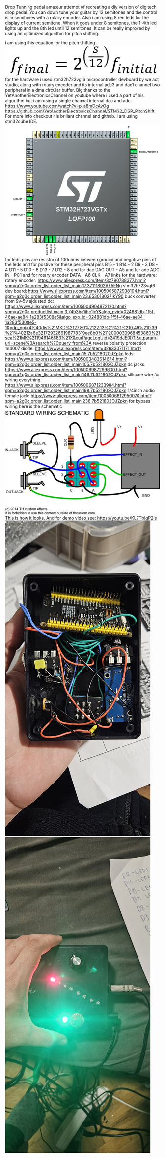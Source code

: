 Drop Tunning pedal amateur attempt of recreating a diy version of digitech drop pedal. You can down tune your guitar by 12 semitones and the control is in semitones with a rotary encoder. Also i am using 8 red leds for the display of current semitone. When it goes under 8 semitones, the 1-4th led lights up and the 8th led until 12 semitones. It can be really improved by using an optimized algorithm 
for pitch shifting. 

i am using this equation for the pitch shifting
![screenshot](eqn5.png)
for the hardware i used stm32h723vgt6 microcontroller devboard by we act studio, along with rotary encoder and its internal adc3 and dac1  channel two peripheral in a dma circular buffer.
Big thanks to the YetAnotherElectronicsChannel on youtube where i used a part of his algorithm but i am using a single channal internal dac and adc. 
https://www.youtube.com/watch?v=p_a8mDcAvOg
https://github.com/YetAnotherElectronicsChannel/STM32_DSP_PitchShift
For more info checkout his briliant channel and github.
I am using stm32cube IDE.
![screenshot](stm32.png)
for leds pins are resistor of 100ohms between ground and negative pins of the leds and for postive for these peripheral pins
B15 - 1
B14 - 2
D9 - 3
D8 - 4
D11 - 5
D10 - 6
D13 - 7
D12 - 8
and for dac
DAC OUT - A5
and for adc 
ADC IN - PC1
and for rotary encoder 
DATA - A6
CLK - A7
links for the hardware:
rotary encoder: https://www.aliexpress.com/item/32790788377.html?spm=a2g0o.order_list.order_list_main.17.37111802AF5FNg
stm32h723vgt6 dev board:
https://www.aliexpress.com/item/1005005872938104.html?spm=a2g0o.order_list.order_list_main.23.653018027IkY90
buck converter from 9v-5v ajdusted dc:
https://www.aliexpress.com/item/1005004904872120.html?spm=a2g0o.productlist.main.3.74b3hc1ihc1icY&algo_pvid=024881db-1f5f-46ae-ae84-1a283f5308e5&algo_exp_id=024881db-1f5f-46ae-ae84-1a283f5308e5-1&pdp_npi=4%40dis%21MKD%2127.80%2122.13%21%21%210.49%210.39%21%40212a6e3217293266198778319ee8b0%2112000030968453860%21sea%21MK%211946146683%21X&curPageLogUid=2419dJE0l71l&utparam-url=scene%3Asearch%7Cquery_from%3A
reverse polarity protection 1n4007 diode: 
https://www.aliexpress.com/item/32633071171.html?spm=a2g0o.order_list.order_list_main.15.7b521802OJZpkn
leds:
https://www.aliexpress.com/item/1005003483614644.html?spm=a2g0o.order_list.order_list_main.105.7b521802OJZpkn
dc jacks:
https://www.aliexpress.com/item/1005006987299600.html?spm=a2g0o.order_list.order_list_main.146.7b521802OJZpkn
silicone wire for wiring everything:
https://www.aliexpress.com/item/1005006871233984.html?spm=a2g0o.order_list.order_list_main.198.7b521802OJZpkn
1/4inch audio female jack:
https://www.aliexpress.com/item/1005006612950070.html?spm=a2g0o.order_list.order_list_main.238.7b521802OJZpkn
for bypass wiring here is the schematic
![screenshot](Picture2.jpg)
This is how it looks. And for demo video see: https://youtu.be/KL7TbIqP2Is
![screenshot](20241016_225017.jpg)
![screenshot](20241016_225740.jpg)